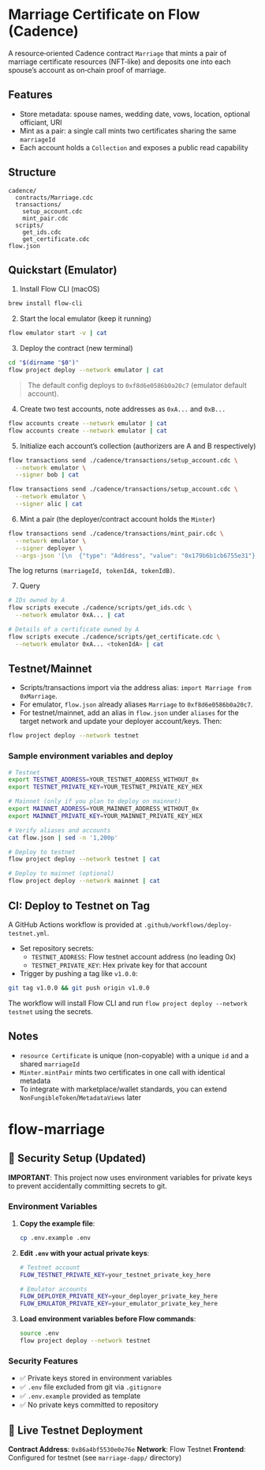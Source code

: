 # Marriage Certificate on Flow (Cadence)

A resource‑oriented Cadence contract `Marriage` that mints a pair of marriage certificate resources (NFT‑like) and deposits one into each spouse’s account as on‑chain proof of marriage.

## Features

- Store metadata: spouse names, wedding date, vows, location, optional officiant, URI
- Mint as a pair: a single call mints two certificates sharing the same `marriageId`
- Each account holds a `Collection` and exposes a public read capability

## Structure

```
cadence/
  contracts/Marriage.cdc
  transactions/
    setup_account.cdc
    mint_pair.cdc
  scripts/
    get_ids.cdc
    get_certificate.cdc
flow.json
```

## Quickstart (Emulator)

1. Install Flow CLI (macOS)

```bash
brew install flow-cli
```

2. Start the local emulator (keep it running)

```bash
flow emulator start -v | cat
```

3. Deploy the contract (new terminal)

```bash
cd "$(dirname "$0")"
flow project deploy --network emulator | cat
```

> The default config deploys to `0xf8d6e0586b0a20c7` (emulator default account).

4. Create two test accounts, note addresses as `0xA...` and `0xB...`

```bash
flow accounts create --network emulator | cat
flow accounts create --network emulator | cat
```

5. Initialize each account’s collection (authorizers are A and B respectively)

```bash
flow transactions send ./cadence/transactions/setup_account.cdc \
  --network emulator \
  --signer bob | cat

flow transactions send ./cadence/transactions/setup_account.cdc \
  --network emulator \
  --signer alic | cat
```

6. Mint a pair (the deployer/contract account holds the `Minter`)

```bash
flow transactions send ./cadence/transactions/mint_pair.cdc \
  --network emulator \
  --signer deployer \
  --args-json '[\n  {"type": "Address", "value": "0x179b6b1cb6755e31"},\n  {"type": "Address", "value": "0xf3fcd2c1a78f5eee"},\n  {"type": "String", "value": "bob"},\n  {"type": "String", "value": "alic"},\n  {"type": "String", "value": "2025-08-23"},\n  {"type": "String", "value": "Till death do us part"},\n  {"type": "String", "value": "Brooklyn"},\n  {"type": "String", "value": "ipfs://Qm..."},\n  {"type": "Optional", "value": null}\n]' | cat
```

The log returns `(marriageId, tokenIdA, tokenIdB)`.

7. Query

```bash
# IDs owned by A
flow scripts execute ./cadence/scripts/get_ids.cdc \
  --network emulator 0xA... | cat

# Details of a certificate owned by A
flow scripts execute ./cadence/scripts/get_certificate.cdc \
  --network emulator 0xA... <tokenIdA> | cat
```

## Testnet/Mainnet

- Scripts/transactions import via the address alias: `import Marriage from 0xMarriage`.
- For emulator, `flow.json` already aliases `Marriage` to `0xf8d6e0586b0a20c7`.
- For testnet/mainnet, add an alias in `flow.json` under `aliases` for the target network and update your deployer account/keys. Then:

```bash
flow project deploy --network testnet
```

### Sample environment variables and deploy

```bash
# Testnet
export TESTNET_ADDRESS=YOUR_TESTNET_ADDRESS_WITHOUT_0x
export TESTNET_PRIVATE_KEY=YOUR_TESTNET_PRIVATE_KEY_HEX

# Mainnet (only if you plan to deploy on mainnet)
export MAINNET_ADDRESS=YOUR_MAINNET_ADDRESS_WITHOUT_0x
export MAINNET_PRIVATE_KEY=YOUR_MAINNET_PRIVATE_KEY_HEX

# Verify aliases and accounts
cat flow.json | sed -n '1,200p'

# Deploy to testnet
flow project deploy --network testnet | cat

# Deploy to mainnet (optional)
flow project deploy --network mainnet | cat
```

## CI: Deploy to Testnet on Tag

A GitHub Actions workflow is provided at `.github/workflows/deploy-testnet.yml`.

- Set repository secrets:
  - `TESTNET_ADDRESS`: Flow testnet account address (no leading 0x)
  - `TESTNET_PRIVATE_KEY`: Hex private key for that account
- Trigger by pushing a tag like `v1.0.0`:

```bash
git tag v1.0.0 && git push origin v1.0.0
```

The workflow will install Flow CLI and run `flow project deploy --network testnet` using the secrets.

## Notes

- `resource Certificate` is unique (non-copyable) with a unique `id` and a shared `marriageId`
- `Minter.mintPair` mints two certificates in one call with identical metadata
- To integrate with marketplace/wallet standards, you can extend `NonFungibleToken`/`MetadataViews` later
# flow-marriage

## 🔐 Security Setup (Updated)

**IMPORTANT**: This project now uses environment variables for private keys to prevent accidentally committing secrets to git.

### Environment Variables

1. **Copy the example file**:
   ```bash
   cp .env.example .env
   ```

2. **Edit `.env` with your actual private keys**:
   ```bash
   # Testnet account
   FLOW_TESTNET_PRIVATE_KEY=your_testnet_private_key_here
   
   # Emulator accounts  
   FLOW_DEPLOYER_PRIVATE_KEY=your_deployer_private_key_here
   FLOW_EMULATOR_PRIVATE_KEY=your_emulator_private_key_here
   ```

3. **Load environment variables before Flow commands**:
   ```bash
   source .env
   flow project deploy --network testnet
   ```

### Security Features
- ✅ Private keys stored in environment variables
- ✅ `.env` file excluded from git via `.gitignore`
- ✅ `.env.example` provided as template
- ✅ No private keys committed to repository

## 🚀 Live Testnet Deployment

**Contract Address**: `0x86a4bf5530e0e76e`
**Network**: Flow Testnet
**Frontend**: Configured for testnet (see `marriage-dapp/` directory)
